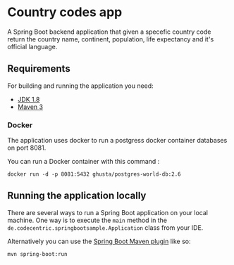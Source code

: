 
# Country codes app

A Spring Boot backend application that given a specefic country code return the country name, continent, population, life expectancy and it's official language.


## Requirements

For building and running the application you need:

- [JDK 1.8](http://www.oracle.com/technetwork/java/javase/downloads/jdk8-downloads-2133151.html)
- [Maven 3](https://maven.apache.org)

### Docker 
The application uses docker to run a postgress docker container databases on port 8081.

You can run a Docker container with this command  :

`docker run -d -p 8081:5432 ghusta/postgres-world-db:2.6`

## Running the application locally

There are several ways to run a Spring Boot application on your local machine. One way is to execute the `main` method in the `de.codecentric.springbootsample.Application` class from your IDE.

Alternatively you can use the [Spring Boot Maven plugin](https://docs.spring.io/spring-boot/docs/current/reference/html/build-tool-plugins-maven-plugin.html) like so:

```shell
mvn spring-boot:run
```
